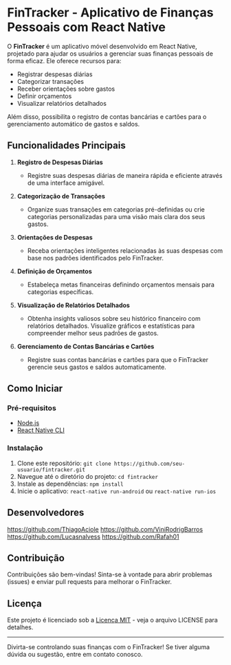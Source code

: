 # FinTracker - Aplicativo de Finanças Pessoais com React Native

O **FinTracker** é um aplicativo móvel desenvolvido em React Native, projetado para ajudar os usuários a gerenciar suas finanças pessoais de forma eficaz. Ele oferece recursos para:

- Registrar despesas diárias
- Categorizar transações
- Receber orientações sobre gastos
- Definir orçamentos
- Visualizar relatórios detalhados

Além disso, possibilita o registro de contas bancárias e cartões para o gerenciamento automático de gastos e saldos.

## Funcionalidades Principais

1. **Registro de Despesas Diárias**
   - Registre suas despesas diárias de maneira rápida e eficiente através de uma interface amigável.

2. **Categorização de Transações**
   - Organize suas transações em categorias pré-definidas ou crie categorias personalizadas para uma visão mais clara dos seus gastos.

3. **Orientações de Despesas**
   - Receba orientações inteligentes relacionadas às suas despesas com base nos padrões identificados pelo FinTracker.

4. **Definição de Orçamentos**
   - Estabeleça metas financeiras definindo orçamentos mensais para categorias específicas.

5. **Visualização de Relatórios Detalhados**
   - Obtenha insights valiosos sobre seu histórico financeiro com relatórios detalhados. Visualize gráficos e estatísticas para compreender melhor seus padrões de gastos.

6. **Gerenciamento de Contas Bancárias e Cartões**
   - Registre suas contas bancárias e cartões para que o FinTracker gerencie seus gastos e saldos automaticamente.

## Como Iniciar

### Pré-requisitos
- [Node.js](https://nodejs.org/)
- [React Native CLI](https://reactnative.dev/docs/environment-setup)

### Instalação
1. Clone este repositório: `git clone https://github.com/seu-usuario/fintracker.git`
2. Navegue até o diretório do projeto: `cd fintracker`
3. Instale as dependências: `npm install`
4. Inicie o aplicativo: `react-native run-android` ou `react-native run-ios`

## Desenvolvedores 
https://github.com/ThiagoAciole
https://github.com/ViniRodrigBarros
https://github.com/Lucasnalvess
https://github.com/Rafah01

## Contribuição

Contribuições são bem-vindas! Sinta-se à vontade para abrir problemas (issues) e enviar pull requests para melhorar o FinTracker.

## Licença

Este projeto é licenciado sob a [Licença MIT](LICENSE) - veja o arquivo LICENSE para detalhes.

---

Divirta-se controlando suas finanças com o FinTracker! Se tiver alguma dúvida ou sugestão, entre em contato conosco.
